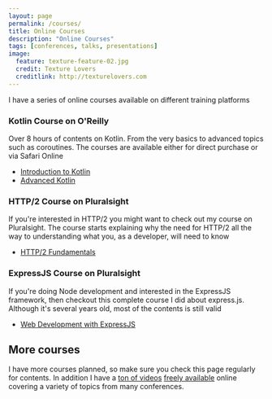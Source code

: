 ```yaml
---
layout: page
permalink: /courses/
title: Online Courses
description: "Online Courses"
tags: [conferences, talks, presentations]
image:
  feature: texture-feature-02.jpg
  credit: Texture Lovers
  creditlink: http://texturelovers.com
---
```


I have a series of online courses available on different training platforms

### Kotlin Course on O'Reilly

Over 8 hours of contents on Kotlin. From the very basics to advanced topics such as coroutines. The courses are available either for direct purchase or via Safari Online
 
* [Introduction to Kotlin](http://shop.oreilly.com/product/0636920052982.do)
* [Advanced Kotlin](http://shop.oreilly.com/product/0636920052999.do)
 
### HTTP/2 Course on Pluralsight

If you're interested in HTTP/2 you might want to check out my course on Pluralsight. The course starts explaining why the need for HTTP/2 all the way to understanding what you, as a developer,
will need to know

* [HTTP/2 Fundamentals](https://www.pluralsight.com/courses/http2-fundamentals)

### ExpressJS Course on Pluralsight

If you're doing Node development and interested in the ExpressJS framework, then checkout this complete course I did about express.js. Although it's several years old, most of the contents is still valid

* [Web Development with ExpressJS](https://www.pluralsight.com/courses/expressjs)


## More courses

I have more courses planned, so make sure you check this page regularly for contents. In addition I have a [ton of videos](https://vimeo.com/search?q=hadi+hariri) [freely available](https://www.youtube.com/results?search_query=hadi+hariri) online covering a variety 
 of topics from many conferences.
 
 